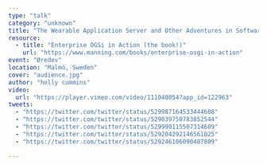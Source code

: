 ```yaml
---
type: "talk"
category: "unknown"
title: "The Wearable Application Server and Other Adventures in Software Engineering"
resource:
  - title: "Enterprise OGSi in Action (the book!)"
    url: "https://www.manning.com/books/enterprise-osgi-in-action"
event: "Øredev"
location: "Malmö, Sweden"
cover: "audience.jpg"
author: "holly cummins"
video:
  url: "https://player.vimeo.com/video/111048054?app_id=122963"
tweets:
  - "https://twitter.com/twitter/status/529987164533444608"
  - "https://twitter.com/twitter/status/529039750783852544"
  - "https://twitter.com/twitter/status/529990115507314689"
  - "https://twitter.com/twitter/status/529204292146561025"
  - "https://twitter.com/twitter/status/529246106090487809"

---
```

